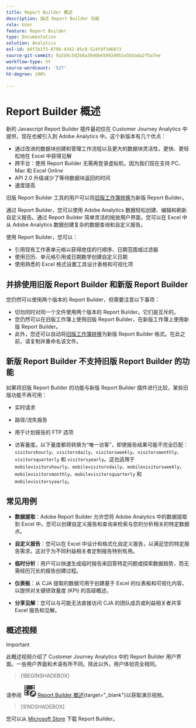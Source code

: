 ```yaml
---
title: Report Builder 概述
description: 描述 Report Builder 功能
role: User
feature: Report Builder
type: Documentation
solution: Analytics
exl-id: b6f2b1f5-8790-4342-85c8-524fdf346073
source-git-commit: 9a2d4c582b6a3946b658924851e5b5ada2f5a7ee
workflow-type: ht
source-wordcount: '527'
ht-degree: 100%

---
```


# Report Builder 概述

新的 Javascript Report Builder 插件最初仅在 Customer Journey Analytics 中提供，现在也被引入到 Adobe Analytics 中。这个新版本有几个优点：

- 通过改进的数据块创建和管理工作流程以及更大的数据块灵活性，更快、更轻松地在 Excel 中获得见解
- 跨平台：使用 Report Builder 无需再登录虚拟机，因为我们现在支持 PC、Mac 和 Excel Online
- API 2.0 升级减少了等待数据块返回的时间
- 速度提高

旧版 Report Builder 工具的用户可以将[旧版工作簿转换](/help/analyze/report-builder/convert-workbooks.md)为新版 Report Builder。

通过 Report Builder，您可以使用 Adobe Analytics 数据轻松创建、编辑和刷新自定义报告。通过 Report Builder 简单灵活的拖放用户界面，您可以在 Excel 中从 Adobe Analytics 数据创建复杂的数据查询和自定义报告。

使用 Report Builder，您可以：

- 引用现有工作表单元格以获得绝佳的行顺序、日期范围或过滤器
- 使用日历、单元格引用或日期数学创建自定义日期
- 使用熟悉的 Excel 格式设置工具设计表格和可视化项

## 并排使用旧版 Report Builder 和新版 Report Builder

您仍然可以使用两个版本的 Report Builder，但需要注意以下事项：

- 切勿同时对同一个文件使用两个版本的 Report Builder。它们是互斥的。
- 您仍然可以在旧版工作簿上使用旧版 Report Builder，在新版工作簿上使用新版 Report Builder。
- 此外，您还可以自动将[旧版工作簿转换](/help/analyze/report-builder/convert-workbooks.md)为新版 Report Builder 格式。在此之前，请复制并重命名该文件。

## 新版 Report Builder 不支持旧版 Report Builder 的功能

如果将旧版 Report Builder 的功能与新版 Report Builder 插件进行比较，某些旧版功能不再可用：

- 实时请求

- 路径/流失报告

- 用于计划报告的 FTP 选项

- 访客量度。以下量度都将转换为“唯一访客”，即使报告结果可能不完全匹配：`visitorshourly`、`visitorsdaily`、`visitorsweekly`、`visitorsmonthly`、`visitorsquarterly` 和 `visitorsyearly`。这也适用于`mobilevisitorshourly`、`mobilevisitorsdaily`、`mobilevisitorsweekly`、`mobilevisitorsmonthly`、`mobilevisitorsquarterly` 和 `mobilevisitorsyearly`。

## 常见用例

- **数据提取**：Adobe Report Builder 允许您将 Adobe Analytics 中的数据提取到 Excel 中。您可以创建自定义报告和查询来检索与您的分析相关的特定数据点。

- **自定义报告**：您可以在 Excel 中设计和格式化自定义报告，以满足您的特定报告需求。这对于为不同利益相关者定制报告特别有用。

- **临时分析**：用户可以快速生成临时报告来回答特定问题或探索数据趋势，而无需经历冗长的报告创建过程。

- **仪表板**：从 CJA 提取的数据可用于创建基于 Excel 的仪表板和可视化内容，以提供对关键绩效量度 (KPI) 的高级概述。

- **分享见解**：您可以与可能无法直接访问 CJA 的团队成员或利益相关者共享 Excel 报告和见解。

## 概述视频

>[!IMPORTANT]
>
>此概述视频介绍了 Customer Journey Analytics 中的 Report Builder 用户界面。一些用户界面和术语有所不同。除此以外，用户体验完全相同。


>[!BEGINSHADEBOX]

请参阅 ![VideoCheckedOut](/help/assets/icons/VideoCheckedOut.svg) [Report Builder 概述](https://video.tv.adobe.com/v/337569?quality=12&learn=on){target="_blank"}以获取演示视频。

>[!ENDSHADEBOX]

您可以从 [Microsoft Store](https://appsource.microsoft.com/en-us/product/office/WA200003101?tab=Overview) 下载 Report Builder。
